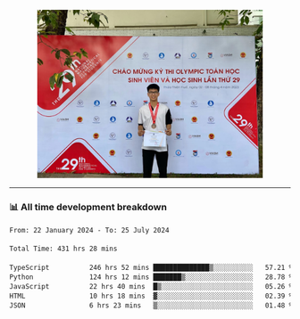 <p align="center"><img src="asset/header.jpg" width="80%"/></p>

---
<!-- 
<details>
  <summary>📃 My Resume</summary>

### Education

- 📖 **Information Technology**\
📆 10/2021 - present\
📍 **Thang Long University** - Hoang Mai, Hanoi, Vietnam -->

<!-- ### Experience
- 👨‍💻 **Full Stack Web Intern**\
📆 09/2022 - 12/2023\
📍 **TECH 5S** -  Luu Huu Phuong, Phuong My Dinh I, Nam Tu Liem, Hanoi.


- 👨‍💻 **Full Stack Web Fresher**\
📆 1/2022 - 05/2023\
📍 **TECH 5S** -  Luu Huu Phuong, Phuong My Dinh I, Nam Tu Liem, Hanoi.

- 👨‍💻 **Frontend Web Fresher**\
📆 11/2023 - present\
📍 **White Neuron** -  Mau Luong, Ha Dong, Hanoi, Vietnam
</details> -->

### 📊 All time development breakdown

<!--START_SECTION:waka-->

```txt
From: 22 January 2024 - To: 25 July 2024

Total Time: 431 hrs 28 mins

TypeScript          246 hrs 52 mins ██████████████▒░░░░░░░░░░   57.21 %
Python              124 hrs 12 mins ███████▒░░░░░░░░░░░░░░░░░   28.78 %
JavaScript          22 hrs 40 mins  █▒░░░░░░░░░░░░░░░░░░░░░░░   05.26 %
HTML                10 hrs 18 mins  ▓░░░░░░░░░░░░░░░░░░░░░░░░   02.39 %
JSON                6 hrs 23 mins   ▒░░░░░░░░░░░░░░░░░░░░░░░░   01.48 %
```

<!--END_SECTION:waka-->
